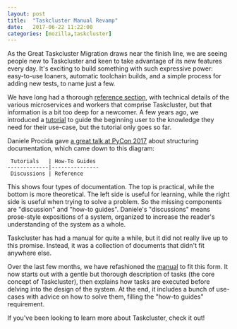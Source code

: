 ```yaml
---
layout: post
title:  "Taskcluster Manual Revamp"
date:   2017-06-22 11:22:00
categories: [mozilla,taskcluster]
---
```


As the Great Taskcluster Migration draws near the finish line, we are seeing people new to Taskcluster and keen to take advantage of its new features every day.
It's exciting to build something with such expressive power: easy-to-use loaners, automatic toolchain builds, and a simple process for adding new tests, to name just a few.

We have long had a thorough [reference section](https://docs.taskcluster.net/reference), with technical details of the various microservices and workers that comprise Taskcluster, but that information is a bit too deep for a newcomer.
A few years ago, we introduced a [tutorial](https://docs.taskcluster.net/tutorial) to guide the beginning user to the knowledge they need for their use-case, but the tutorial only goes so far.

Daniele Procida gave [a great talk at PyCon 2017](http://pyvideo.org/pycon-us-2017/how-documentation-works-and-how-to-make-it-work-for-your-project.html) about structuring documentation, which came down to this diagram:

     Tutorials   | How-To Guides 
    -------------|---------------
     Discussions | Reference     

This shows four types of documentation.
The top is practical, while the bottom is more theoretical.
The left side is useful for learning, while the right side is useful when trying to solve a problem.
So the missing components are "discussion" and "how-to guides".
Daniele's "discussions" means prose-style expositions of a system, organized to increase the reader's understanding of the system as a whole.

Taskcluster has had a manual for quite a while, but it did not really live up to this promise.
Instead, it was a collection of documents that didn't fit anywhere else.

Over the last few months, we have refashioned the [manual](https://docs.taskcluster.net/manual) to fit this form.
It now starts out with a gentle but thorough description of tasks (the core concept of Taskcluster), then explains how tasks are executed before delving into the design of the system.
At the end, it includes a bunch of use-cases with advice on how to solve them, filling the "how-to guides" requirement.

If you've been looking to learn more about Taskcluster, check it out!
